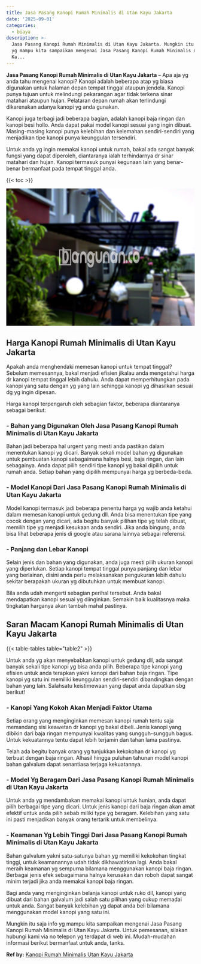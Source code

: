 ```yaml
---
title: Jasa Pasang Kanopi Rumah Minimalis di Utan Kayu Jakarta
date: '2025-09-01'
categories:
  - biaya
description: >-
  Jasa Pasang Kanopi Rumah Minimalis di Utan Kayu Jakarta. Mungkin itu saja info
  yg mampu kita sampaikan mengenai Jasa Pasang Kanopi Rumah Minimalis di Utan
  Ka...
---
```


**Jasa Pasang Kanopi Rumah Minimalis di Utan Kayu Jakarta** – Apa aja yg anda tahu mengenai kanopi? Kanopi adalah beberapa atap yg biasa digunakan untuk halaman depan tempat tinggal ataupun jendela. Kanopi punya tujuan untuk melindungi pekarangan agar tidak terkena sinar matahari ataupun hujan. Pelataran depan rumah akan terlindungi dikarenakan adanya kanopi yg anda gunakan.

Kanopi juga terbagi jadi beberapa bagian, adalah kanopi baja ringan dan kanopi besi hollo. Anda dapat pakai model kanopi sesuai yang ingin dibuat. Masing-masing kanopi punya kelebihan dan kelemahan sendiri-sendiri yang menjadikan tipe kanopi punya keunggulan tersendiri.

Untuk anda yg ingin memakai kanopi untuk rumah, bakal ada sangat banyak fungsi yang dapat diperoleh, diantaranya ialah terhindarnya dr sinar matahari dan hujan. Kanopi termasuk punyai kegunaan lain yang benar-benar bermanfaat pada tempat tinggal anda.

{{< toc >}}

![Jasa Pasang Kanopi Rumah Minimalis di Utan Kayu Jakarta](/images/harga-kanopi-minimalis-47.png)

## Harga Kanopi Rumah Minimalis di Utan Kayu Jakarta

Apakah anda menghendaki memesan kanopi untuk tempat tinggal? Sebelum memesannya, bakal menjadi efisien jikalau anda mengetahui harga dr kanopi tempat tinggal lebih dahulu. Anda dapat memperhitungkan pada kanopi yang satu dengan yg yang lain sehingga kanopi yg dihasilkan sesuai dg yg ingin dipesan.

Harga kanopi terpengaruh oleh sebagian faktor, beberapa diantaranya sebagai berikut:

### \- Bahan yang Digunakan Oleh Jasa Pasang Kanopi Rumah Minimalis di Utan Kayu Jakarta

Bahan jadi beberapa hal urgent yang mesti anda pastikan dalam menentukan kanopi yg dicari. Banyak sekali model bahan yg digunakan untuk pembuatan kanopi sebagaimana halnya besi, baja ringan, dan lain sebagainya. Anda dapat pilih sendiri tipe kanopi yg bakal dipilih untuk rumah anda. Setiap bahan yang dipilih mempunyai harga yg berbeda-beda.

### \- Model Kanopi Dari Jasa Pasang Kanopi Rumah Minimalis di Utan Kayu Jakarta

Model kanopi termasuk jadi beberapa penentu harga yg wajib anda ketahui dalam memesan kanopi untuk gedung dll. Anda bisa menentukan tipe yang cocok dengan yang dicari, ada begitu banyak pilihan tipe yg telah dibuat, memilih tipe yg menjadi kesukaan anda sendiri. Jika anda bingung, anda bisa lihat beberapa jenis di google atau sarana lainnya sebagai referensi.

### \- Panjang dan Lebar Kanopi

Selain jenis dan bahan yang digunakan, anda juga mesti pilih ukuran kanopi yang diperlukan. Setiap kanopi tempat tinggal punya panjang dan lebar yang berlainan, disini anda perlu melaksanakan pengukuran lebih dahulu sekitar berapakah ukuran yg dibutuhkan untuk membuat kanopi.

Bila anda udah mengerti sebagian perihal tersebut. Anda bakal mendapatkan kanopi sesuai yg diinginkan. Semakin baik kualitasnya maka tingkatan harganya akan tambah mahal pastinya.

## Saran Macam Kanopi Rumah Minimalis di Utan Kayu Jakarta

{{< table-tables table="table2" >}}

Untuk anda yg akan menyebabkan kanopi untuk gedung dll, ada sangat banyak sekali tipe kanopi yg bisa anda pilih. Beberapa tipe kanopi yang efisien untuk anda terapkan yakni kanopi dari bahan baja ringan. Tipe kanopi yg satu ini memiliki keunggulan sendiri-sendiri dibandingkan dengan bahan yang lain. Salahsatu keistimewaan yang dapat anda dapatkan sbg berikut!

### \- Kanopi Yang Kokoh Akan Menjadi Faktor Utama

Setiap orang yang menginginkan memesan kanopi rumah tentu saja memandang sisi keawetan dr kanopi yg bakal dibeli. Jenis kanopi yang dibikin dari baja ringan mempunyai kwalitas yang sungguh-sungguh bagus. Untuk kekuatannya tentu dapat lebih terjamin dan tahan lama pastinya.

Telah ada begitu banyak orang yg tunjukkan kekokohan dr kanopi yg terbuat dengan baja ringan. Alhasil hingga puluhan tahunan model kanopi bahan galvalum dapat senantiasa terjaga kekuatannya.

### \- Model Yg Beragam Dari Jasa Pasang Kanopi Rumah Minimalis di Utan Kayu Jakarta

Untuk anda yg mendambakan memakai kanopi untuk hunian, anda dapat pilih berbagai tipe yang dicari. Untuk jenis kanopi dari baja ringan akan amat efektif untuk anda pilih sebab miliki type yg beragam. Kelebihan yang satu ini pasti menjadikan banyak orang tertarik untuk membelinya.

### \- Keamanan Yg Lebih Tinggi Dari Jasa Pasang Kanopi Rumah Minimalis di Utan Kayu Jakarta

Bahan galvalum yakni satu-satunya bahan yg memiliki kekokohan tingkat tinggi, untuk keamanannya udah tidak dikhawatirkan lagi. Anda bakal meraih keamanan yg sempurna bilamana menggunakan kanopi baja ringan. Berbagai jenis efek sebagaimana halnya kerusakan dan roboh dapat sangat minim terjadi jika anda memakai kanopi baja ringan.

Bagi anda yang menginginkan belanja kanopi untuk ruko dll, kanopi yang dibuat dari bahan galvalum jadi salah satu pilihan yang cukup memadai untuk anda. Sangat banyak kelebihan yg dapat anda beli bilamana menggunakan model kanopi yang satu ini.

Mungkin itu saja info yg mampu kita sampaikan mengenai Jasa Pasang Kanopi Rumah Minimalis di Utan Kayu Jakarta. Untuk pemesanan, silakan hubungi kami via no telepon yg terdapat di web ini. Mudah-mudahan informasi berikut bermanfaat untuk anda, tanks.

**Ref by:**  [Kanopi Rumah Minimalis Utan Kayu Jakarta](https://id.wikipedia.org/wiki/Kanopi)
